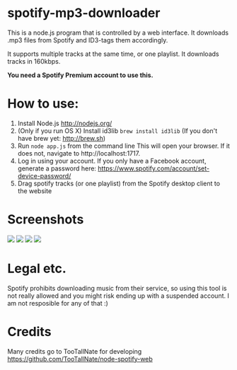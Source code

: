 spotify-mp3-downloader
======================

This is a node.js program that is controlled by a web interface. It downloads .mp3 files from Spotify and ID3-tags them accordingly.

It supports multiple tracks at the same time, or one playlist. It downloads tracks in 160kbps.

**You need a Spotify Premium account to use this.**

# How to use:

1. Install Node.js http://nodejs.org/
2. (Only if you run OS X) Install id3lib `brew install id3lib` (If you don't have brew yet: http://brew.sh)
3. Run `node app.js` from the command line
This will open your browser. If it does not, navigate to http://localhost:1717.
4. Log in using your account. If you only have a Facebook account, generate a password here: https://www.spotify.com/account/set-device-password/
5. Drag spotify tracks (or one playlist) from the Spotify desktop client to the website

# Screenshots
![](http://i.imgur.com/4jSZ7HX.png)
![](http://i.imgur.com/z976IIY.png)
![](http://i.imgur.com/xGZPkIV.png)
![](http://i.imgur.com/7uSE4ns.png)


# Legal etc.
Spotify prohibits downloading music from their service, so using this tool is not really allowed and you might risk ending up with a suspended account. I am not resposible for any of that :)

# Credits
Many credits go to TooTallNate for developing https://github.com/TooTallNate/node-spotify-web
